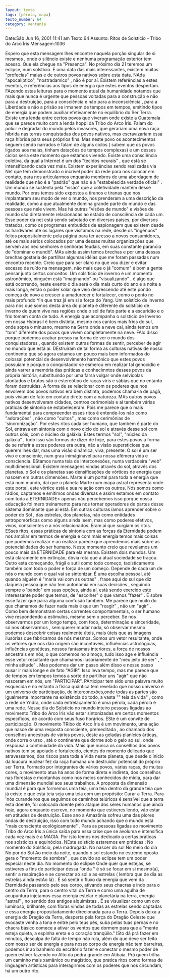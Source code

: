 ```yaml
---
layout: texto
tags: [pérola, mapa]
texto_number: 64
category: ventania
---
```

Date:Sáb Jun 16, 2001 11:41 am
Texto:64
Assunto: Ritos de Solstício - Tribo do Arco Íris
Mensagem:1036

Espero que esta mensagem lhes encontre naquela porção singular de si mesmos , onde o silêncio existe e nenhuma programação exterior tem acesso. 
Que ela chegue na "Presença". 
No próximo dia 21 teremos um eclipse, num solstício. 
É uma data das mais interessantes, existem muitas "profecias" maias e de outros povos nativos sobre esta data. 
NAda "apocalíptico", "nostradamico" , não é por aí. 
Existem referências a estes eventos, e referências aos tipos de energia que estes eventos despertam. 
FAzendo estas leituras para o momento atual da humanidade notamos que mais que nunca é urgente que pessoas voltadas para a construção e não para a destruição, para a consciência e não para a inconsciência , para a Liberdade e não a prisão se irmanem de tempos em tempos, emitindo tipos de energia que podem auxiliar efetivamente no equilibrio do Ser Terra. 
Existe uma lenda entre certos povos que viveram onde existe a Guatemala que se parece muito com a lenda hoppi da Tribo do Arco Íris. 
Falam do poluir e degradar do mundo pelos invasores, que gerariam uma nova raça híbrida nas terras conquistadas dos povos nativos, mas escravízariam essa raça híbrida para seus próprios fins. 
Mas neste povo os acontecimentos seguem sendo narrados e falam de alguns ciclos ( sabem que os povos ligados aos maias, tinham datações de tempos complexas) e um desses ciclos seria este momento que estamos vivendo. 
Existe uma consciência coletiva, da qual a Internet é um dos "tecidos neurais" , que está se intensificando cada vez mais. 
Existem experiências sendo realizadas via Net que tem demonstrado o incrível poder da rede para nos colocar em contato, para nos articularmos enquanto membros de uma abordagem de realidade que não é a "padrão" que não é a "estabelecida verdade oficial" . 
Um mundo se sustenta pela "visão" que a coletividade mantém desse mundo. 
Por eras temos sido expostos a tiranos e tiranas que nos implantaram seu modo de ver o mundo, nos prenderam a uma descrição da realidade, como a que atualmente domina grande parte do mundo e das pessoas que nele vivem. 
Mas há outras "visões de mundo" e visões de mundo são diretamente relacionadas ao estado de consciência de cada um. 
Esse poder da net está sendo sabotado em diversos países, por diversos tratados, como os programas embutidos de espionagem que existem desde os hardwares até os lugares que visitamos na rede, desde os "ingênuos" feitos propositalmente pela página para ter acesso a novos consumidores, até os mais sérios colocados por uma dessas muitas organizações que servem aos neo senhores e senhoras feudais, em suas constante paranóia de "dominar o mundö". 
MAs ainda assim temos brechas e por uma dessas brechas gostaria de partilhar algumas idéias que me foram passadas num encontro recente. 
Creio que para ser claro no que vou dizer e evitar excesso de ruído na mensagem, não mais que o já "comum" é bom a gente pensar junto certos conceitos. 
Um sols'ticio de inverno é um momento astronômico, ninguém está "imaginando" ou "visualizando" , é algo que está ocorrendo, neste evento o dia será o dia mais curto do ano e a noite a mais longa, então o poder solar que veio decrescendo até este pondo começa de novo a crescer a amadurecer e fortalecer, como o ponto no mais profundo Yin que traz já em si a força do Yang. 
Um solstício de inverno para nós que somos desta área do planeta é diferente do solstício de inverno de quem vive nas regiões onde o sol de fato parte e a escuridão e o frio tomam conta de tudo. 
A energia que acompanha o solstício de Inverno em nossa Hybrasil é bem distinta, mesmo nos cantos mais frios do sul, onde sopra o minuano, mesmo na Serra onde a neve cai, ainda temos um "tom" diferente dos povos que vivem completamente na neve. 
FAlo disso porque podemos acabar presos na forma de ver o mundo dos conquistadores , quando existem outras formas de sentir, perceber de agir no mundo que está aí. 
DEstruíram de tal forma as culturas nativas de nosso continente que só agora estamos um pouco mais bem informados do colossal potencial de desenvolvimento harmônico que estes povos possuiam e porque o conquistador se esmerou em realizar tal genocídio e ainda varrer a memória das práticas e conhecimntos desses povos da própria história, substituindo por uma farsa vulgar onde selvícolas atontados e brutos são o estereótipo de raças viris e sábias que no entanto foram destruídas. 
A forma de se relacionar com os poderes que nos envolvem dos povos nativos era bem distinta, podemos chama-la de pagã, pois viviam de fato em contato direto com a natureza. 
MAs outros povos nativos desenvolveram cidades, centros cerimoniais e aí também várias práticas de sintonia se estabeleceram. 
Pois me parece que o mais fundamental para compreender esses ritos é entende-los não como "adorações" , não como "cultos" , mas como cerimônias de 'sincronização". 
Por estes ritos cada ser humano, que também é parte do Sol, entrava em sintonia com o novo ciclo do sol e através desse sol com outros sóis, com o núcleo da galáxia. 
Estes termos "sol", "núcleo da galáxia" , tudo isso são formas de dizer de hoje, para estes povos a forma de se referir a estes poderes era outra, não a visão supersticiosa que querem lhes dar, mas uma visão dinâmica, viva, presente. 
O sol é um ser vivo e consciente, num grau inimáginável para nossa efêmera vida e consciencia. 
EStamos numa teia de interconexões, numa verdadeira "web" multidimensional. 
Existem mensagens vindas através do sol, através dos planetas. 
o Sol e os planetas sao densificações de vórtices de energia que nascem em outras dimensões. 
Marte é um portal para toda a energia que está num mundo, daí que o planeta Marte num mapa astral representa onde este portal, este vórtice está e sua relação com os outros. 
Nós somos como rádios, captamos e emitimos ondas diversas e assim estamos em contato com toda a ETERNIDADE< apenas não percebemos isso porque nossa educação foi mero treinamento para nos tornar operadores de partes desse sistema dominante que aí está. 
Em outras culturas íamos aprender sobre o poder do Sol , das estrelas, dos planetas, não como entidades antropomórficas como alguns ainda leem, mas como poderes efetivos, vivos, conscientes e a nós relacionados. 
Eram aí que surgiam os ritos. 
ESses ritos, essas práticas de sintonia com as forças da Eternidade podem nos ampliar em termos de energia e com mais energia temos mais coisas que podemos realizar e ao realizar parece que aprendemos mais sobre as potencialidades do ser humano. 
Neste momento creio que revelamos um pouco mais da ETERNIDADE para ela mesma. 
Existem dois mundos. 
Um está claramente em extinção, óbvia rota que a atual sociedade se traçou. 
Outro está começando, frágil e sutil como todo começo, taoísticamente também com todo o poder e força de um começo. 
Depende de cada um de nós o mundo com o qual vai se sintonizar. 
É uma escolha pessoal, até quando alguém é "maria vai com as outras" , frase aqui do sul que diz daquela pessoa que não tem autonomia em suas decisões , seguindo sempre o 'bando" em suas opções, ainda aí, está sendo exercido este interessante poder que temos, de "escolher" o que vamos "fazer" . 
É sobre esse fazer que paira alguma confusão também. 
Me parece que muito do que chamamos de fazer nada mais é que um "reagir" , não um "agir" . 
Como bem demonstram certas correntes comportamentais, o ser humano vive respondendo a estímulos, mesmo sem o perceber. 
Se nos observarmos por um longo tempo, com foco, determinação e sinceridade, só nos observarmos , sem querer mudar nada, só observar mesmo podemos descobrir coisas realmente úteis, mais úteis que as imagens ilusórias que fabricamos de nós mesmos. 
Somos um vetor resultante, onde os vetores que nos dão origem são incontáveis, influências astrológicas, influências genéticas, nossos fantasmas interiores, a força de nossos ancestrais em nós, o que comemos no almoço, tudo isso age e influência esse vetor resultante que chamamos ilusóriamente de "meu jeito de ser" , " minha atitude" . 
Mas podemos dar um passo além disso e nesse passo ousar ir mais longe e de fato "AGIR". 
Isso leva tempo, mas me parece que de tempos em tempos temos a sorte de partilhar uns "agir" que não nasceram em nós, um "PARTICIPAR". 
PArticipar tem sido uma palavra muito esquecida e no entanto a física quântica tem revelado que nosso universo é um universo de participação, de interconexões,onde todas as partes são igualmente importante na existência do todo, a vasta "" teia da vida" , como a rede de Yndra, onde cada entrelaçamento é uma pérola, cada pérola é uma rede. 
Nesse dia do Solstício no mundo inteiro pessoas ligadas ao movimento Tribo do Arco Íris vão estar sintonizadas em certos momentos específicos, de acordo com seus fuso horários. 
ESte é um convite de participação. 
O movimento TRibo do Arco Íris é um movimento, uma ação que nasce de uma resposta consciente, premeditada , ao chamado dos conselhos ancestrais de vários povos, deste as geladas planícies árticas, onde corre o urso , até o continente que dorme sob o gelo ao sul, onde respousa a continuidade da vida. 
Mais que nunca os conselhos dos povos nativos tem se apoiado e fortalecido, cientes do momento delicado que atravessamos, dos riscos para toda a VIda neste planeta, que desde o inicio da loucura nuclear fez da raça humana um destruídor potencial do próprio ser Terra. 
Formado por integrantes de vários povos, várias raças, de muitas cores, o movimento atua há anos de forma direta e indireta, dos conselhos nas florestas e montanhas como nos meios conhecidos de mídia, para dar uma dimensão mundial aos seus trabalhos. 
A proposta da dimensão mundial é para que formemos uma teia, uma teia dentro da grande teia que já existe e que esta teia seja uma teia com um propósito: 
Curar a Terra. 
Para 'nós curandeiros que seguimos os caminhos telúricos é sensível que a terra está doente, foi colocada doente pelo ataque dos seres humanos que ainda hoje, agora enquanto escrevo, no momento que estiveres lendo, vão estar em atitudes de destruição. 
Esse ano a Amazônia sofreu uma das piores ondas de destruição, isso com todo mundo achando que o mundo está "mais consciente ecológicamente" . 
Para as pessoas ligadas ao movimento Tribo do Arco Íris a única saída para essa crise que se avoluma e intensifica cada vez mais é a MAGIA. 
Por isto temos nos dedicado a certas práticas nos solstícios e equinócios. 
NEste solstício estaremos em práticas : 
No momento do Solstício, pela madrugada. 
No nascer do sol 
No meio do dia 
No por do Sol 
Ao meio da noite, quando o sol estando no estremo oposto gera o "momento de sombra" , que devido ao eclipse tem um poder especial neste dia. 
No momento do eclipse 
Onde quer que estejas, se estiveres a fins de participar dessa "onda " é só se focar em si mesmo(a), sentir a respiração e se conectar ao sol e as estrelas ( lembra que de dia as estrelas ainda estAo lá) . 
É só sentir o fluxo da energia que vem da Eternidade passando pelo seu corpo, ativando seus chacras e indo para o centro da Terra, para o centro vital da Terra e como uma agulha de acupuntura injetamos essa energia estelar e planetária na terra, energia "astral" , no sentido dos antigos alquimistas . 
Ë se visualizar como um ovo luminoso, brilhante, com fibras vindas de todas as estrelas sendo captadas e essa energia propositadamente direcionada para a Terra. 
Depois deixa a energia do Dragão da Terra, desperta pela força do Dragão Celeste que evocaste venha a tona e entre pelo teus pés, suba pelas tuas pernas e no chacra básico comece a ativar os ventos que dormem para que a "mente esteja quieta, a espinha ereta e o coração tranqüilo." 
ISto dá prá fazer em minutos, desculpa de falta de tempo não rola, além do que deve ser feito com nosso ser de energia e para nosso corpo de energia não tem barreiras, podemos ir ao banheiro do escritório fazer e conectar o mesmo poder de quem estiver fazendo no Alto da pedra grande em Atibaia. 
Prá quem trilha um caminho mais xamânico ou magistico, que pratica ritos como formas de linguagem artísticas para interagirmos com os poderes que nos circundam, há um outro rito.